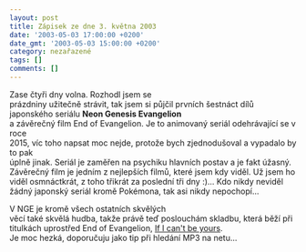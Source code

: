 ```yaml
---
layout: post
title: Zápisek ze dne 3. května 2003
date: '2003-05-03 17:00:00 +0200'
date_gmt: '2003-05-03 15:00:00 +0200'
category: nezařazené
tags: []
comments: []
---
```

<p>Zase čtyři dny volna. Rozhodl jsem se<br />
prázdniny užitečně strávit, tak jsem si půjčil prvních šestnáct dílů<br />
japonského seriálu <span style="font-weight:bold">Neon Genesis Evangelion</span><br />
a závěrečný film End of Evangelion. Je to animovaný seriál odehrávající se v roce<br />
2015, víc toho napsat moc nejde, protože bych zjednodušoval a vypadalo by to pak<br />
úplně jinak. Seriál je zaměřen na psychiku hlavních postav a je fakt úžasný.<br />
Závěrečný film je jedním z nejlepších filmů, které jsem kdy viděl. Už jsem ho<br />
viděl osmnáctkrát, z toho třikrát za poslední tři dny :)... Kdo nikdy neviděl<br />
žádný japonský seriál kromě Pokémona, tak asi nikdy nepochopí...</p>
<p>V NGE je kromě všech ostatních skvělých<br />
věcí také skvělá hudba, takže právě teď poslouchám skladbu, která běží při<br />
titulkách uprostřed End of Evangelion, <a href="art.php?a=ifi.htm">If I can't be yours</a>.<br />
Je moc hezká, doporučuju jako tip při hledání MP3 na netu...</p>
